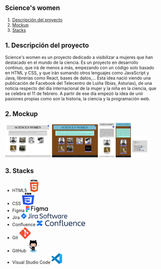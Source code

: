 ## Science's women

1. [Descripción del proyecto](#projectDescription)
2. [Mockup](#mockup)
3. [Stacks](#stacks)

## 1. Descripción del proyecto

Science's women es un proyecto dedicado a visibilizar a mujeres que han destacado en el mundo de la ciencia.
Es un proyecto en desarrollo continuo, que irá de menos a más, empezando con un código solo basado en HTML y CSS, y que irán sumando otros lenguajes como JavaScript y Java, librerías como React, bases de datos,...
Esta idea nació viendo una publicación de Facebook del Telecentro de Luiña (Ibias, Asturias), de una noticia respecto del día internacional de la mujer y la niña en la ciencia, que se celebra el 11 de febrero. A partir de ese día empezó la idea de unir
pasiones propias como son la historia, la ciencia y la programación web.

## 2. Mockup

<img src="assets/images/figma/Desktop version-grey.svg" alt="Figma Desktop version grey" width="30%">
<img src="assets/images/figma/Desktop version-color.svg" alt="Figma Desktop version color" width="30%">

<img src="assets/images/figma/Mobile version-grey.svg" alt="Figma Mobile version grey" width="10%">
<img src="assets/images/figma/Mobile version-color.svg" alt="Figma Mobile version color" width="10%">

<img src="assets/images/figma/printing & colors.svg" alt="Printing and colors" width="10%">



## 3. Stacks

<ul>
<li>HTML5 <img src="assets/images/icons/HTML5-logo.svg" alt="html5" width="40" height="40"></li>
<li>CSS <img src="assets/images/icons/CSS3-logo.svg" alt="css3" width="40" height="40"></li>
<li>Figma <img src="assets/images/icons/Figma-logo.svg" alt="figma" height="20"/></li>
<li>Jira <img src="assets/images/icons/Jira-logo.png" alt="jira"  height="20"/></li>
<li>Confluence <img src="assets/images/icons/Confluence-logo.svg" alt="confluence" height="20"/></li>
<li>Git <img src="assets/images/icons/Git-logo.svg" alt="git" width="40" height="40"/></li>
<li>GitHub <img src="assets/images/icons/GitHub-logo.svg" alt="github" width="40" height="40"/></li>
<li>Visual Studio Code <img src="assets/images/icons/Visual_Studio_Code-icon.svg" alt="visualstudiocode" width="35" height="35"/></li>
</ul>